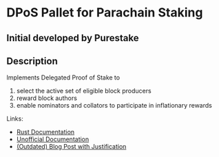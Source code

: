 # DPoS Pallet for Parachain Staking

## Initial developed by Purestake

## Description

Implements Delegated Proof of Stake to

1. select the active set of eligible block producers
2. reward block authors
3. enable nominators and collators to participate in inflationary rewards

Links:

- [Rust Documentation](https://purestake.github.io/moonbeam/parachain_staking/index.html)
- [Unofficial Documentation](https://meta5.world/parachain-staking-docs/)
- [(Outdated) Blog Post with Justification](https://meta5.world/posts/parachain-staking)